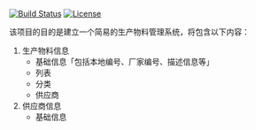 [![Build Status](https://dev.azure.com/yekexinh/erp-server/_apis/build/status/yekexinh.erp-server?branchName=master)](https://dev.azure.com/yekexinh/erp-server/_build/latest?definitionId=1&branchName=master)
[![License](https://img.shields.io/badge/license-BSD-blue.svg)]()


该项目的目的是建立一个简易的生产物料管理系统，将包含以下内容：
1. 生产物料信息
   * 基础信息「包括本地编号、厂家编号、描述信息等」
   * 列表
   * 分类
   * 供应商
2. 供应商信息
   * 基础信息